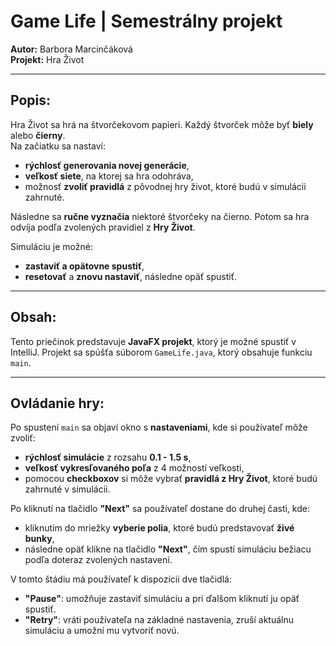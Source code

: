 # Game Life | Semestrálny projekt
**Autor:** Barbora Marcinčáková  
**Projekt:** Hra Život

---

## Popis:
Hra Život sa hrá na štvorčekovom papieri. Každý štvorček môže byť **biely** alebo **čierny**.  
Na začiatku sa nastaví:
- **rýchlosť generovania novej generácie**, 
- **veľkosť siete**, na ktorej sa hra odohráva, 
- možnosť **zvoliť pravidlá** z pôvodnej hry život, ktoré budú v simulácii zahrnuté.

Následne sa **ručne vyznačia** niektoré štvorčeky na čierno. Potom sa hra odvíja podľa zvolených pravidiel z **Hry Život**.

Simuláciu je možné:
- **zastaviť a opätovne spustiť**, 
- **resetovať** a **znovu nastaviť**, následne opäť spustiť.

---

## Obsah:
Tento priečinok predstavuje **JavaFX projekt**, ktorý je možné spustiť v IntelliJ. Projekt sa spúšťa súborom `GameLife.java`, ktorý obsahuje funkciu `main`.

---

## Ovládanie hry:
Po spustení `main` sa objaví okno s **nastaveniami**, kde si používateľ môže zvoliť:
- **rýchlosť simulácie** z rozsahu **0.1 - 1.5 s**,
- **veľkosť vykresľovaného poľa** z 4 možností veľkosti,
- pomocou **checkboxov** si môže vybrať **pravidlá z Hry Život**, ktoré budú zahrnuté v simulácii.

Po kliknutí na tlačidlo **"Next"** sa používateľ dostane do druhej časti, kde:
- kliknutím do mriežky **vyberie polia**, ktoré budú predstavovať **živé bunky**,
- následne opäť klikne na tlačidlo **"Next"**, čím spustí simuláciu bežiacu podľa doteraz zvolených nastavení.

V tomto štádiu má používateľ k dispozícii dve tlačidlá:
- **"Pause"**: umožňuje zastaviť simuláciu a pri ďalšom kliknutí ju opäť spustiť.
- **"Retry"**: vráti používateľa na základné nastavenia, zruší aktuálnu simuláciu a umožní mu vytvoriť novú.
